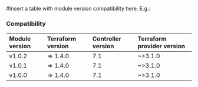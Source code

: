 #Insert a table with module version compatibility here. E.g.:

### Compatibility

| Module version | Terraform version | Controller version | Terraform provider version |
| :------------- | :---------------- | :----------------- | :------------------------- |
| v1.0.2         | => 1.4.0          | 7.1                | ~>3.1.0                    |
| v1.0.1         | => 1.4.0          | 7.1                | ~>3.1.0                    |
| v1.0.0         | => 1.4.0          | 7.1                | ~>3.1.0                    |
